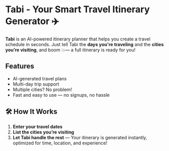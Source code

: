 # Tabi - Your Smart Travel Itinerary Generator ✈️

**Tabi** is an AI-powered itinerary planner that helps you create a travel schedule in seconds. Just tell Tabi the **days you're traveling** and the **cities you’re visiting**, and boom 💥— a full itinerary is ready for you!

## Features

- AI-generated travel plans
- Multi-day trip support
- Multiple cities? No problem!
- Fast and easy to use — no signups, no hassle

## 🛠️ How It Works

1. **Enter your travel dates**  
2. **List the cities you’re visiting**  
3. **Let Tabi handle the rest** — Your itinerary is generated instantly, optimized for time, location, and experience!
